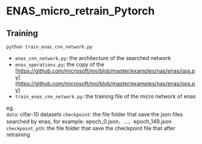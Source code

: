 # ENAS_micro_retrain_Pytorch
## Training
`python train_enas_cnn_network.py`

* `enas_cnn_network.py`: the architecture of the searched network
* `enas_operations.py`: the copy of the [https://github.com/microsoft/nni/blob/master/examples/nas/enas/ops.py](https://github.com/microsoft/nni/blob/master/examples/nas/enas/ops.py)
* `train_enas_cnn_network.py`: the training file of the micro network of enas

eg.  
`data`: cifar-10 datasets
`checkpoint`: the file folder that save the json files searched by enas, for example: epoch_0.json、...、epoch_149.json
`checkpoint_pth`: the file folder that save the checkpoint file that after retraining 
